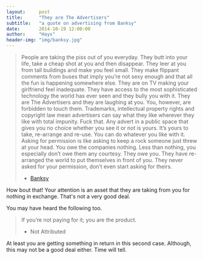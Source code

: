 ```yaml
---
layout:     post
title:      "They are The Advertisers"
subtitle:   "a quote on advertising from Banksy"
date:       2014-10-19 12:00:00
author:     "Hays"
header-img: "img/banksy.jpg"
---
```



>People are taking the piss out of you everyday. They butt into your life, take a cheap shot at you and then disappear. They leer at you from tall buildings and make you feel small. They make flippant comments from buses that imply you’re not sexy enough and that all the fun is happening somewhere else. They are on TV making your girlfriend feel inadequate. They have access to the most sophisticated technology the world has ever seen and they bully you with it.
>They are The Advertisers and they are laughing at you.
>You, however, are forbidden to touch them. Trademarks, intellectual property rights and copyright law mean advertisers can say what they like wherever they like with total impunity.
>Fuck that. Any advert in a public space that gives you no choice whether you see it or not is yours. It’s yours to take, re-arrange and re-use. You can do whatever you like with it. Asking for permission is like asking to keep a rock someone just threw at your head.
>You owe the companies nothing. Less than nothing, you especially don’t owe them any courtesy. They owe you. They have re-arranged the world to put themselves in front of you. They never asked for your permission, don’t even start asking for theirs.
>
>- [Banksy][1]

How bout that! Your attention is an asset that they are taking from you for nothing in exchange. That's not a very good deal.

You may have heard the following too. 

> If you’re not paying for it; you are the product.
> - Not Attributed

At least you are getting something in return in this second case. Although, this may not be a good deal either. Time will tell.


[1]: http://banksy.co.uk/

